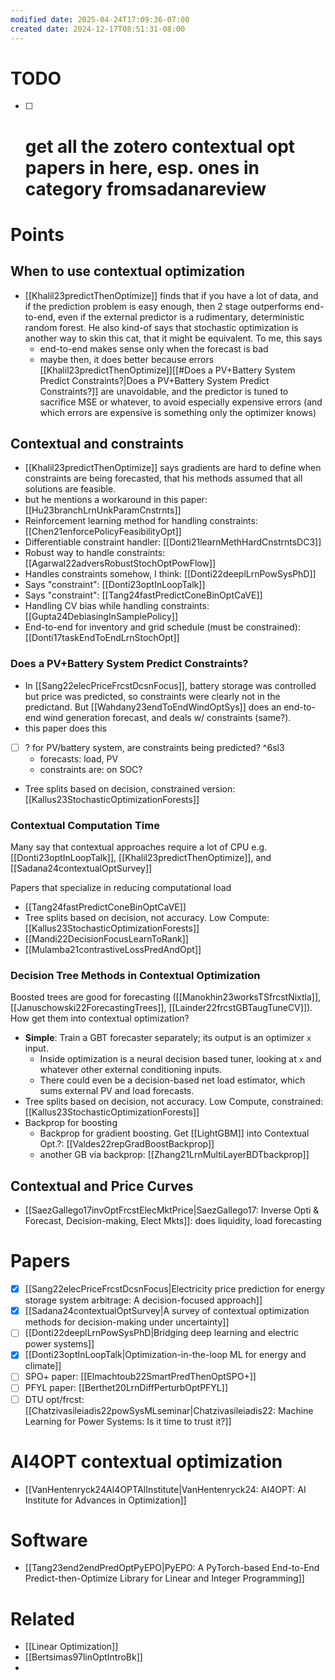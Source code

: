 ```yaml
---
modified date: 2025-04-24T17:09:36-07:00
created date: 2024-12-17T08:51:31-08:00
---
```

# TODO
- [ ] # get all the zotero contextual opt papers in here, esp. ones in category fromsadanareview
# Points
## When to use contextual optimization
- [[Khalil23predictThenOptimize]] finds that if you have a lot of data, and if the prediction problem is easy enough, then 2 stage outperforms end-to-end, even if the external predictor is a rudimentary, deterministic random forest.  He also kind-of says that stochastic optimization is another way to skin this cat, that it might be equivalent.  To me, this says
	- end-to-end makes sense only when the forecast is bad
	- maybe then, it does better because errors [[Khalil23predictThenOptimize]][[#Does a PV+Battery System Predict Constraints?|Does a PV+Battery System Predict Constraints?]] are unavoidable, and the predictor is tuned to sacrifice MSE or whatever, to avoid especially expensive errors (and which errors are expensive is something only the optimizer knows)
## Contextual and constraints
- [[Khalil23predictThenOptimize]] says gradients are hard to define when constraints are being forecasted, that his methods assumed that all solutions are feasible.
- but he mentions a workaround in this paper:[[Hu23branchLrnUnkParamCnstrnts]]
- Reinforcement learning method for handling constraints: [[Chen21enforcePolicyFeasibilityOpt]]
- Differentiable constraint handler: [[Donti21learnMethHardCnstrntsDC3]]
- Robust way to handle constraints: [[Agarwal22adversRobustStochOptPowFlow]]
- Handles constraints somehow, I think: [[Donti22deeplLrnPowSysPhD]]
- Says "constraint": [[Donti23optInLoopTalk]]
- Says "constraint": [[Tang24fastPredictConeBinOptCaVE]]
- Handling CV bias while handling constraints: [[Gupta24DebiasingInSamplePolicy]]
- End-to-end for inventory and grid schedule (must be constrained): [[Donti17taskEndToEndLrnStochOpt]]
### Does a PV+Battery System Predict Constraints?
- In [[Sang22elecPriceFrcstDcsnFocus]], battery storage was controlled but price was predicted, so constraints were clearly not in the predictand.  But [[Wahdany23endToEndWindOptSys]] does an end-to-end wind generation forecast, and deals w/ constraints (same?).
- this paper does this
- [ ] ? for PV/battery system, are constraints being predicted? ^6sl3
	- forecasts: load, PV
	- constraints are: on SOC?
- Tree splits based on decision, constrained version: [[Kallus23StochasticOptimizationForests]]
### Contextual Computation Time

Many say that contextual approaches require a lot of CPU e.g. [[Donti23optInLoopTalk]], [[Khalil23predictThenOptimize]], and [[Sadana24contextualOptSurvey]]

Papers that specialize in reducing computational load
- [[Tang24fastPredictConeBinOptCaVE]]
- Tree splits based on decision, not accuracy.  Low Compute: [[Kallus23StochasticOptimizationForests]]
- [[Mandi22DecisionFocusLearnToRank]]
- [[Mulamba21contrastiveLossPredAndOpt]]
### Decision Tree Methods in Contextual Optimization
Boosted trees are good for forecasting ([[Manokhin23worksTSfrcstNixtla]], [[Januschowski22ForecastingTrees]], [[Lainder22frcstGBTaugTuneCV]]).  How get them into contextual optimization?
- **Simple**: Train a GBT forecaster separately; its output is an optimizer `x` input.  
	- Inside optimization is a neural decision based tuner, looking at `x` and whatever other external conditioning inputs.
	- There could even be a decision-based net load estimator, which sums external PV and load forecasts.
- Tree splits based on decision, not accuracy. Low Compute, constrained: [[Kallus23StochasticOptimizationForests]]
- Backprop for boosting
	- Backprop for gradient boosting. Get [[LightGBM]] into Contextual Opt.?: [[Valdes22repGradBoostBackprop]]
	- another GB via backprop: [[Zhang21LrnMultiLayerBDTbackprop]]
## Contextual and Price Curves
- [[SaezGallego17invOptFrcstElecMktPrice|SaezGallego17: Inverse Opti & Forecast, Decision-making, Elect Mkts]]: does liquidity, load forecasting
# Papers
- [x] [[Sang22elecPriceFrcstDcsnFocus|Electricity price prediction for energy storage system arbitrage: A decision-focused approach]]
- [x] [[Sadana24contextualOptSurvey|A survey of contextual optimization methods for decision-making under uncertainty]]
- [ ] [[Donti22deeplLrnPowSysPhD|Bridging deep learning and electric power systems]]
- [x] [[Donti23optInLoopTalk|Optimization-in-the-loop ML for energy and climate]]
- [ ] SPO+ paper: [[Elmachtoub22SmartPredThenOptSPO+]]
- [ ] PFYL paper: [[Berthet20LrnDiffPerturbOptPFYL]]	
- [ ] DTU opt/frcst: [[Chatzivasileiadis22powSysMLseminar|Chatzivasileiadis22: Machine Learning for Power Systems: Is it time to trust it?]] 

# AI4OPT contextual optimization
- [[VanHentenryck24AI4OPTAIInstitute|VanHentenryck24: AI4OPT: AI Institute for Advances in Optimization]] 

# Software
- [[Tang23end2endPredOptPyEPO|PyEPO: A PyTorch-based End-to-End Predict-then-Optimize Library for Linear and Integer Programming]]
# Related
- [[Linear Optimization]]
- [[Bertsimas97linOptIntroBk]]
- 
